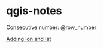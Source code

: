 # qgis-notes

Consecutive number: @row_number

[Adding lon and lat](https://help.fulcrumapp.com/en/articles/94424-adding-latitude-and-longitude-data-to-shapefiles)
